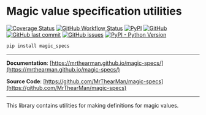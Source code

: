 # Magic value specification utilities

[![Coverage Status](https://coveralls.io/repos/github/MrThearMan/magic-specs/badge.svg?branch=main)](https://coveralls.io/github/MrThearMan/magic-specs?branch=main)
[![GitHub Workflow Status](https://img.shields.io/github/workflow/status/MrThearMan/magic-specs/Tests)](https://github.com/MrThearMan/magic-specs/actions/workflows/main.yml)
[![PyPI](https://img.shields.io/pypi/v/magic-specs)](https://pypi.org/project/magic-specs)
[![GitHub](https://img.shields.io/github/license/MrThearMan/magic-specs)](https://github.com/MrThearMan/magic-specs/blob/main/LICENSE)
[![GitHub last commit](https://img.shields.io/github/last-commit/MrThearMan/magic-specs)](https://github.com/MrThearMan/magic-specs/commits/main)
[![GitHub issues](https://img.shields.io/github/issues-raw/MrThearMan/magic-specs)](https://github.com/MrThearMan/magic-specs/issues)
[![PyPI - Python Version](https://img.shields.io/pypi/pyversions/magic-specs)](https://pypi.org/project/magic-specs)

```shell
pip install magic_specs
```
---

**Documentation**: [https://mrthearman.github.io/magic-specs/](https://mrthearman.github.io/magic-specs/)

**Source Code**: [https://github.com/MrThearMan/magic-specs](https://github.com/MrThearMan/magic-specs)

---

This library contains utilities for making definitions for magic values.

